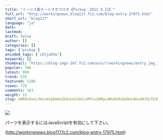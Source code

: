 ```yaml
---
title: "イージス艦チートすぎワロタ【Pickup：2012.9.11】"
full_url: "http://workingnews.blog117.fc2.com/blog-entry-17975.html"
short_url: "blog117"
language: "ja"
date: 
lastmod: 
draft: false
author: []
categories: []
tags: ['pickup']
encoded_tags: ['cGlja3Vw']
keywords: []
thumbnail: "https://blog-imgs-167.fc2.com/w/o/r/workingnews/entry_img_17975.jpg"
popular: 706
latest: 999
trend: 535
featured: 1286
views: 778
comments: 163
weight: 13
slug: aHR0cDovL3dvcmtpbmduZXdzLmJsb2cxMTcuZmMyLmNvbS9ibG9nLWVudHJ5LTE3OTc1Lmh0bWw=
---
```


![](https://blog-imgs-167.fc2.com/w/o/r/workingnews/entry_img_17975.jpg)

<div><p> </p> <p class='plugin-freearea'> パーツを表示するにはJavaScriptを有効にして下さい。 </p><p id='i2i-15a675c9be31438acfd-wrap'> </p> <p> </p> </div>

(http://workingnews.blog117.fc2.com/blog-entry-17975.html)
